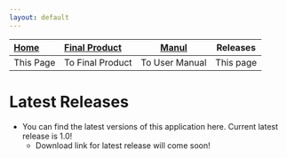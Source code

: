 ```yaml
---
layout: default
---
```


| [Home](./index.html) | [Final Product](./appImages.html) | [Manul](./manual.html) | Releases  |
|:---------------------|:----------------------------------|------------------------|-----------|
| This Page            | To Final Product                  | To User Manual         | This page |


# Latest Releases
- You can find the latest versions of this application here. Current latest release is 1.0!
  - Download link for latest release will come soon!